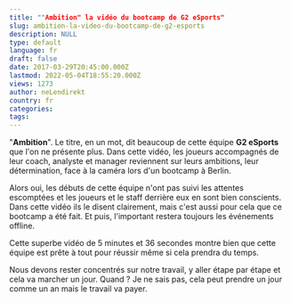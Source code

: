 ```yaml
---
title: ""Ambition" la vidéo du bootcamp de G2 eSports"
slug: ambition-la-video-du-bootcamp-de-g2-esports
description: NULL
type: default
language: fr
draft: false
date: 2017-03-29T20:45:00.000Z
lastmod: 2022-05-04T18:55:20.000Z
views: 1273
author: neLendirekt
country: fr
categories:
tags:
---
```

"**Ambition**". Le titre, en un mot, dit beaucoup de cette équipe **G2 eSports** que l'on ne présente plus. Dans cette vidéo, les joueurs accompagnés de leur coach, analyste et manager reviennent sur leurs ambitions, leur détermination, face à la caméra lors d'un bootcamp à Berlin.

Alors oui, les débuts de cette équipe n'ont pas suivi les attentes escomptées et les joueurs et le staff derrière eux en sont bien conscients. Dans cette vidéo ils le disent clairement, mais c'est aussi pour cela que ce bootcamp a été fait. Et puis, l'important restera toujours les événements offline.

Cette superbe vidéo de 5 minutes et 36 secondes montre bien que cette équipe est prête à tout pour réussir même si cela prendra du temps.

Nous devons rester concentrés sur notre travail, y aller étape par étape et cela va marcher un jour. Quand ? Je ne sais pas, cela peut prendre un jour comme un an mais le travail va payer. 
